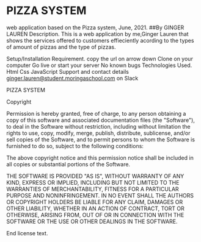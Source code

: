 #  PIZZA SYSTEM
web application based on the Pizza system, June, 2021.
##By GINGER LAUREN
Description.
This is a web application by me,Ginger Lauren that shows the services offered to customers effieciently acording to the types of amount of pizzas and the type of pizzas.

Setup/Installation Requirement.
copy the url on arrow down
Clone on your computer 
Go live or start your server
No known bugs
Technologies Used.
Html Css JavaScript Support and contact details ginger.lauren@student.moringaschool.com on Slack

PIZZA SYSTEM

Copyright <YEAR> <COPYRIGHT HOLDER>

Permission is hereby granted, free of charge, to any person obtaining a copy of this software and associated documentation files (the "Software"), to deal in the Software without restriction, including without limitation the rights to use, copy, modify, merge, publish, distribute, sublicense, and/or sell copies of the Software, and to permit persons to whom the Software is furnished to do so, subject to the following conditions:

The above copyright notice and this permission notice shall be included in all copies or substantial portions of the Software.

THE SOFTWARE IS PROVIDED "AS IS", WITHOUT WARRANTY OF ANY KIND, EXPRESS OR IMPLIED, INCLUDING BUT NOT LIMITED TO THE WARRANTIES OF MERCHANTABILITY, FITNESS FOR A PARTICULAR PURPOSE AND NONINFRINGEMENT. IN NO EVENT SHALL THE AUTHORS OR COPYRIGHT HOLDERS BE LIABLE FOR ANY CLAIM, DAMAGES OR OTHER LIABILITY, WHETHER IN AN ACTION OF CONTRACT, TORT OR OTHERWISE, ARISING FROM, OUT OF OR IN CONNECTION WITH THE SOFTWARE OR THE USE OR OTHER DEALINGS IN THE SOFTWARE.

End license text.
